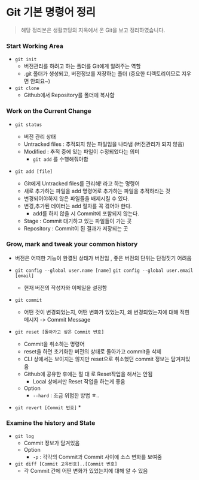 # Git 기본 명령어 정리

> 해당 정리본은 생활코딩의 지옥에서 온 Git을 보고 정리하였습니다.



### Start Working Area

* `git init`
  * 버전관리를 하려고 하는 폴더를 Git에게 알려주는 역할
  * .git 폴더가 생성되고, 버전정보를 저장하는 폴더 (중요한 디렉토리이므로 지우면 안되요~)
* `git clone`
  * Github에서 Repository를 폴더에 복사함



### Work on the Current Change

* `git status`
  * 버전 관리 상태
  * Untracked files : 추적되지 않는 파일임을 나타냄 (버전관리가 되지 않음)
  * Modified : 추적 중에 있는 파일이 수정되었다는 의미
    * `git add` 를 수행해줘야함

* `git add [file]`
  * Git에게 Untracked files를 관리해! 라고 하는 명령어
  * 새로 추가하는 파일을 add 명령어로 추가하는 파일을 추적하라는 것
  * 변경되어야하지 않은 파일들을 배제시킬 수 있다.
  * 변경,추가된 데이터는 add 절차를 꼭 겪어야 한다.
    * add를 하지 않을 시 Commit에 포함되지 않는다.
  * Stage : Commit 대기하고 있는 파일들이 가는 곳
  * Repository : Commit이 된 결과가 저장되는 곳



### Grow, mark and tweak your common history

* 버전은 어떠한 기능이 완결된 상태가 버전임 , 좋은 버전의 단위는 단정짓기 어려움
* `git config --global user.name [name]`
  `git config --global user.email [email]`
  * 현재 버전의 작성자와 이메일을 설정함
* `git commit`
  * 어떤 것이 변경되었는지, 어떤 변화가 있었는지, 왜 변경되었는지에 대해 적힌 메시지 -> Commit Message

* `git reset [돌아가고 싶은 Commit 번호]`
  * Commit을 취소하는 명령어
  * reset을 하면 초기화한 버전의 상태로 돌아가고 commit을 삭제
  * CLI 상에서는 보이지는 않지만 reset으로 취소했던 commit 정보는 담겨져있음
  * Github에 공유한 후에는 절 대 로 Reset작업을 해서는 안됨
    * Local 상에서만 Reset 작업을 하는게 좋음
  * Option
    * `--hard` : 조금 위험한 방법 ㅎ..
* `git revert [Commit 번호]`
  * 

### Examine the history and State

* `git log`
  * Commit 정보가 담겨있음
  * Option
    * `-p` : 각각의 Commit과 Commit 사이에 소스 변화를 보여줌
* `git diff [Commit 고유번호]..[Commit 번호]`
  * 각 Commit 간에 어떤 변화가 있었는지에 대해 알 수 있음

